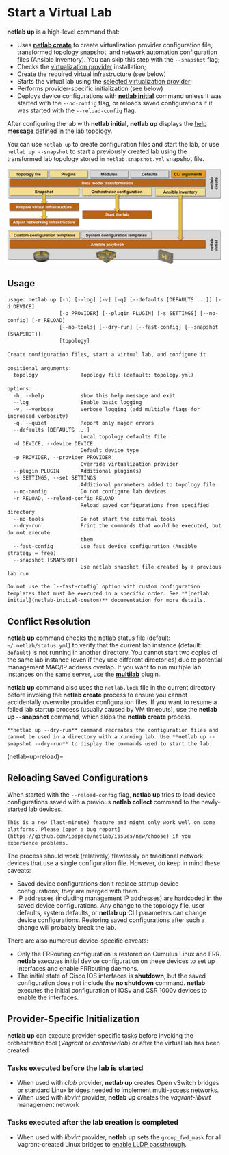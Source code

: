 # Start a Virtual Lab

**netlab up** is a high-level command that:

* Uses **[netlab create](create.md)** to create virtualization provider configuration file, transformed topology snapshot, and network automation configuration files (Ansible inventory). You can skip this step with the `--snapshot` flag;
* Checks the [virtualization provider](../providers.md) installation;
* Create the required virtual infrastructure (see below)
* Starts the virtual lab using the [selected virtualization provider](topology-reference-top-elements);
* Performs provider-specific initialization (see below)
* Deploys device configurations with **[netlab initial](initial.md)** command unless it was started with the `--no-config` flag, or reloads saved configurations if it was started with the `--reload-config` flag.

After configuring the lab with **netlab initial**, **netlab up** displays the [help **message** defined in the lab topology](topology-reference-top-elements).

You can use `netlab up` to create configuration files and start the lab, or use `netlab up --snapshot` to start a previously created lab using the transformed lab topology stored in `netlab.snapshot.yml` snapshot file.

![netlab up functional diagram](up.png)

## Usage

```text
usage: netlab up [-h] [--log] [-v] [-q] [--defaults [DEFAULTS ...]] [-d DEVICE]
                 [-p PROVIDER] [--plugin PLUGIN] [-s SETTINGS] [--no-config] [-r RELOAD]
                 [--no-tools] [--dry-run] [--fast-config] [--snapshot [SNAPSHOT]]
                 [topology]

Create configuration files, start a virtual lab, and configure it

positional arguments:
  topology              Topology file (default: topology.yml)

options:
  -h, --help            show this help message and exit
  --log                 Enable basic logging
  -v, --verbose         Verbose logging (add multiple flags for increased verbosity)
  -q, --quiet           Report only major errors
  --defaults [DEFAULTS ...]
                        Local topology defaults file
  -d DEVICE, --device DEVICE
                        Default device type
  -p PROVIDER, --provider PROVIDER
                        Override virtualization provider
  --plugin PLUGIN       Additional plugin(s)
  -s SETTINGS, --set SETTINGS
                        Additional parameters added to topology file
  --no-config           Do not configure lab devices
  -r RELOAD, --reload-config RELOAD
                        Reload saved configurations from specified directory
  --no-tools            Do not start the external tools
  --dry-run             Print the commands that would be executed, but do not execute
                        them
  --fast-config         Use fast device configuration (Ansible strategy = free)
  --snapshot [SNAPSHOT]
                        Use netlab snapshot file created by a previous lab run
```

```{warning}
Do not use the `--fast-config` option with custom configuration templates that must be executed in a specific order. See **‌[netlab initial](netlab-initial-custom)** documentation for more details.
```

## Conflict Resolution

**netlab up** command checks the netlab status file (default: `~/.netlab/status.yml`) to verify that the current lab instance (default: `default`) is not running in another directory. You cannot start two copies of the same lab instance (even if they use different directories) due to potential management MAC/IP address overlap. If you want to run multiple lab instances on the same server, use the **‌[multilab](../plugins/multilab.md)** plugin.

**netlab up** command also uses the `netlab.lock` file in the current directory before invoking the **netlab create** process to ensure you cannot accidentally overwrite provider configuration files. If you want to resume a failed lab startup process (usually caused by VM timeouts), use the **netlab up --snapshot** command, which skips the **netlab create** process.

```{tip}
**netlab up --dry-run** command recreates the configuration files and cannot be used in a directory with a running lab. Use **netlab up --snapshot --dry-run** to display the commands used to start the lab.
```

(netlab-up-reload)=
## Reloading Saved Configurations

When started with the `--reload-config` flag, **netlab up** tries to load device configurations saved with a previous **netlab collect** command to the newly-started lab devices.

```{warning}
This is a new (last-minute) feature and might only work well on some platforms. Please [open a bug report](https://github.com/ipspace/netlab/issues/new/choose) if you experience problems.
```

The process should work (relatively) flawlessly on traditional network devices that use a single configuration file. However, do keep in mind these caveats:

* Saved device configurations don't replace startup device configurations; they are merged with them.
* IP addresses (including management IP addresses) are hardcoded in the saved device configurations. Any change to the topology file, user defaults, system defaults, or **netlab up** CLI parameters can change device configurations. Restoring saved configurations after such a change will probably break the lab.

There are also numerous device-specific caveats:

* Only the FRRouting configuration is restored on Cumulus Linux and FRR. **netlab** executes initial device configuration on these devices to set up interfaces and enable FRRouting daemons.
* The initial state of Cisco IOS interfaces is **shutdown**, but the saved configuration does not include the **no shutdown** command. **netlab** executes the initial configuration of IOSv and CSR 1000v devices to enable the interfaces.

## Provider-Specific Initialization

**netlab up** can execute provider-specific tasks before invoking the orchestration tool (*Vagrant* or *containerlab*) or after the virtual lab has been created

### Tasks executed before the lab is started

* When used with *clab* provider, **netlab up** creates Open vSwitch bridges or standard Linux bridges needed to implement multi-access networks.
* When used with *libvirt* provider, **netlab up** creates the *vagrant-libvirt* management network

### Tasks executed after the lab creation is completed

* When used with *libvirt* provider, **netlab up** sets the `group_fwd_mask` for all Vagrant-created Linux bridges to [enable LLDP passthrough](https://blog.ipspace.net/2020/12/linux-bridge-lldp.html).
